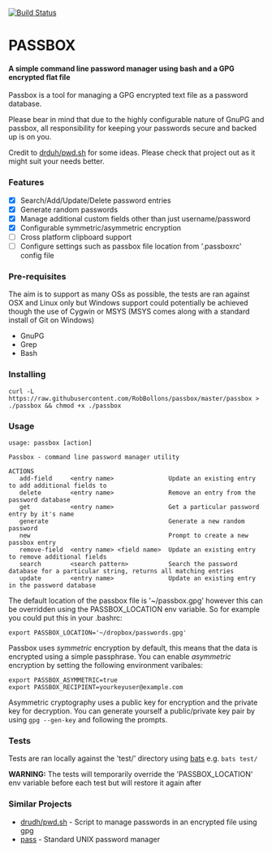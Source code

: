 [![Build Status](https://travis-ci.org/RobBollons/passbox.svg?branch=master)](https://travis-ci.org/RobBollons/passbox)

# PASSBOX
#### A simple command line password manager using bash and a GPG encrypted flat file
Passbox is a tool for managing a GPG encrypted text file as a password database.

Please bear in mind that due to the highly configurable nature of GnuPG and passbox, all responsibility for keeping your passwords secure and backed up is on you.

Credit to [drduh/pwd.sh](https://github.com/drduh/pwd.sh) for some ideas. Please check that project out as it might suit your needs better.

### Features
- [x] Search/Add/Update/Delete password entries
- [x] Generate random passwords
- [x] Manage additional custom fields other than just username/password
- [x] Configurable symmetric/asymmetric encryption
- [ ] Cross platform clipboard support
- [ ] Configure settings such as passbox file location from '.passboxrc' config file

### Pre-requisites
The aim is to support as many OSs as possible, the tests are ran against OSX and Linux only but Windows support could potentially be achieved though the use of Cygwin or MSYS (MSYS comes along with a standard install of Git on Windows)

- GnuPG
- Grep
- Bash

### Installing
````
curl -L https://raw.githubusercontent.com/RobBollons/passbox/master/passbox > ./passbox && chmod +x ./passbox
````

### Usage
````
usage: passbox [action]

Passbox - command line password manager utility

ACTIONS
   add-field     <entry name>               Update an existing entry to add additional fields to
   delete        <entry name>               Remove an entry from the password database
   get           <entry name>               Get a particular password entry by it's name
   generate                                 Generate a new random password
   new                                      Prompt to create a new passbox entry
   remove-field  <entry name> <field name>  Update an existing entry to remove additional fields
   search        <search pattern>           Search the password database for a particular string, returns all matching entries
   update        <entry name>               Update an existing entry in the password database
````

The default location of the passbox file is '~/passbox.gpg' however this can be overridden using the PASSBOX_LOCATION env variable. So for example you could put this in your .bashrc:
````
export PASSBOX_LOCATION='~/dropbox/passwords.gpg'
````

Passbox uses *symmetric* encryption by default, this means that the data is encrypted using a simple passphrase. You can enable *asymmetric* encryption by setting the following environment varibales:
````
export PASSBOX_ASYMMETRIC=true
export PASSBOX_RECIPIENT=yourkeyuser@example.com
````
Asymmetric cryptography uses a public key for encryption and the private key for decryption. You can generate yourself a public/private key pair by using `gpg --gen-key` and following the prompts.

### Tests
Tests are ran locally against the 'test/' directory using [bats](https://github.com/sstephenson/bats) e.g. `bats test/`

**WARNING:** The tests will temporarily override the 'PASSBOX_LOCATION' env variable before each test but will restore it again after

### Similar Projects
- [drudh/pwd.sh](https://github.com/drduh/pwd.sh) - Script to manage passwords in an encrypted file using gpg
- [pass](http://www.passwordstore.org/) - Standard UNIX password manager
